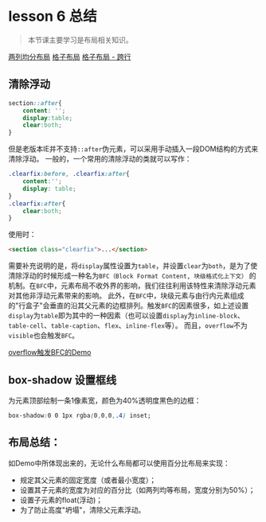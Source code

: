 # lesson 6 总结

> 本节课主要学习是布局相关知识。

[两列均分布局](http://htmlpreview.github.io/?https://github.com/rocwangv/html5-learning/blob/master/lesson6/index.html)
[格子布局](http://htmlpreview.github.io/?https://github.com/rocwangv/html5-learning/blob/master/lesson6/grid.html)
[格子布局 - 跨行](http://htmlpreview.github.io/?https://github.com/rocwangv/html5-learning/blob/master/lesson6/grid1.html)


## 清除浮动

```css
section::after{
    content: '';
    display:table;
    clear:both;
}
```
但是老版本IE并不支持`::after`伪元素，可以采用手动插入一段DOM结构的方式来清除浮动。
一般的，一个常用的清除浮动的类就可以写作：

```css
.clearfix:before, .clearfix:after{
    content:'';
    display: table;
}
.clearfix:after{
    clear:both;
}
```
使用时：

```html
<section class="clearfix">...</section>
```
需要补充说明的是，将`display`属性设置为`table`，并设置`clear`为`both`，是为了使清除浮动的时候形成一种名为`BFC（Block Format Content, 块级格式化上下文）` 的机制。在`BFC`中，元素布局不收外界的影响，我们往往利用该特性来清除浮动元素对其他非浮动元素带来的影响。
此外，在`BFC`中，块级元素与由行内元素组成的"行盒子"会垂直的沿其父元素的边框排列。触发`BFC`的因素很多，如上述设置`display`为`table`即为其中的一种因素（也可以设置`display`为`inline-block`、`table-cell`、`table-caption`、`flex`、`inline-flex`等）。
而且，`overflow`不为`visible`也会触发`BFC`。

[overflow触发BFC的Demo](http://htmlpreview.github.io/?https://github.com/rocwangv/html5-learning/blob/master/lesson6/bfc.html)

## box-shadow 设置框线

为元素顶部绘制一条1像素宽，颜色为40%透明度黑色的边框：

```css
box-shadow:0 0 1px rgba(0,0,0,.4) inset;
```

## 布局总结：

如Demo中所体现出来的，无论什么布局都可以使用百分比布局来实现：

* 规定其父元素的固定宽度（或者最小宽度）；
* 设置其子元素的宽度为对应的百分比（如两列均等布局，宽度分别为50%）；
* 设置子元素的float(浮动)；
* 为了防止高度"坍塌"，清除父元素浮动。